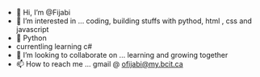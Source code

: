 - 👋 Hi, I’m @Fijabi
- 👀 I’m interested in ... coding, building stuffs with pythod, html , css and javascript
- 🌱 Python
- currentling learning c#
- 💞️ I’m looking to collaborate on ... learning and growing together
- 📫 How to reach me ... gmail @ ofijabi@my.bcit.ca

<!---
Fijabi/Fijabi is a ✨ special ✨ repository because its `README.md` (this file) appears on your GitHub profile.
You can click the Preview link to take a look at your changes.
--->
